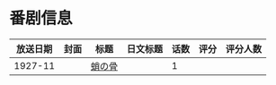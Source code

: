 # 番剧信息

|放送日期|封面|标题|日文标题|话数|评分|评分人数|
|---|---|---|---|---|---|---|
|1927-11||[蛸の骨](https://bangumi.tv/subject/258998)||1|||
